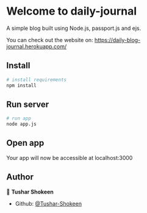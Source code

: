# Welcome to daily-journal

A simple blog built using Node.js, passport.js and ejs.

You can check out the website on: https://daily-blog-journal.herokuapp.com/

## Install

```bash
# install requirements
npm install
```

## Run server

```bash
# run app
node app.js
```

## Open app

Your app will now be accessible at localhost:3000

## Author

👤 **Tushar Shokeen**

- Github: [@Tushar-Shokeen](https://github.com/Tushar-Shokeen)
